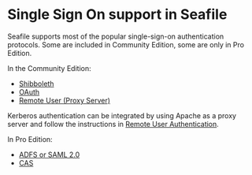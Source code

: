 # Single Sign On support in Seafile

Seafile supports most of the popular single-sign-on authentication protocols. Some are included in Community Edition, some are only in Pro Edition.

In the Community Edition:

* [Shibboleth](./shibboleth_config_v6.3.md)
* [OAuth](./oauth.md)
* [Remote User (Proxy Server)](./remote_user.md)

Kerberos authentication can be integrated by using Apache as a proxy server and follow the instructions in [Remote User Authentication](./remote_user.md).

In Pro Edition:

* [ADFS or SAML 2.0](../deploy_pro/adfs.md)
* [CAS](../deploy_pro/cas.md)


